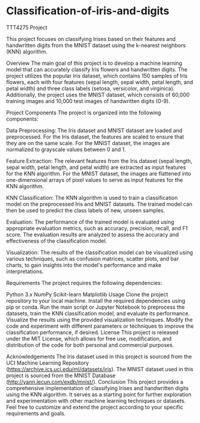 # Classification-of-iris-and-digits
TTT4275 Project 

This project focuses on classifying Irises based on their features and handwritten digits from the MNIST dataset using the k-nearest neighbors (KNN) algorithm.

Overview
The main goal of this project is to develop a machine learning model that can accurately classify Iris flowers and handwritten digits. The project utilizes the popular Iris dataset, which contains 150 samples of Iris flowers, each with four features (sepal length, sepal width, petal length, and petal width) and three class labels (setosa, versicolor, and virginica). Additionally, the project uses the MNIST dataset, which consists of 60,000 training images and 10,000 test images of handwritten digits (0-9).

Project Components
The project is organized into the following components:

Data Preprocessing: The Iris dataset and MNIST dataset are loaded and preprocessed. For the Iris dataset, the features are scaled to ensure that they are on the same scale. For the MNIST dataset, the images are normalized to grayscale values between 0 and 1.

Feature Extraction: The relevant features from the Iris dataset (sepal length, sepal width, petal length, and petal width) are extracted as input features for the KNN algorithm. For the MNIST dataset, the images are flattened into one-dimensional arrays of pixel values to serve as input features for the KNN algorithm.

KNN Classification: The KNN algorithm is used to train a classification model on the preprocessed Iris and MNIST datasets. The trained model can then be used to predict the class labels of new, unseen samples.

Evaluation: The performance of the trained model is evaluated using appropriate evaluation metrics, such as accuracy, precision, recall, and F1 score. The evaluation results are analyzed to assess the accuracy and effectiveness of the classification model.

Visualization: The results of the classification model can be visualized using various techniques, such as confusion matrices, scatter plots, and bar charts, to gain insights into the model's performance and make interpretations.

Requirements
The project requires the following dependencies:

Python 3.x
NumPy
Scikit-learn
Matplotlib
Usage
Clone the project repository to your local machine.
Install the required dependencies using pip or conda.
Run the main script or Jupyter Notebook to preprocess the datasets, train the KNN classification model, and evaluate its performance.
Visualize the results using the provided visualization techniques.
Modify the code and experiment with different parameters or techniques to improve the classification performance, if desired.
License
This project is released under the MIT License, which allows for free use, modification, and distribution of the code for both personal and commercial purposes.

Acknowledgements
The Iris dataset used in this project is sourced from the UCI Machine Learning Repository (https://archive.ics.uci.edu/ml/datasets/iris).
The MNIST dataset used in this project is sourced from the MNIST Database (http://yann.lecun.com/exdb/mnist/).
Conclusion
This project provides a comprehensive implementation of classifying Irises and handwritten digits using the KNN algorithm. It serves as a starting point for further exploration and experimentation with other machine learning techniques or datasets. Feel free to customize and extend the project according to your specific requirements and goals.
